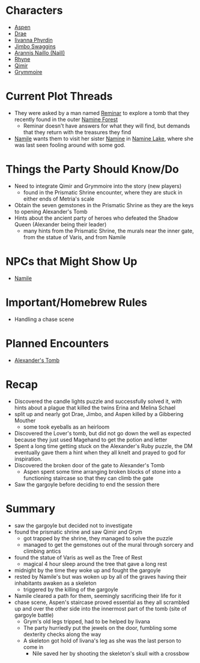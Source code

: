 # Characters
- [Aspen](Dungeons%20and%20Dragons/1.%20Players/Aspen.md)
- [Drae](Dungeons%20and%20Dragons/1.%20Players/Drae.md)
- [Iivanna Phyrdin](Dungeons%20and%20Dragons/1.%20Players/Iivanna%20Phyrdin.md)
- [Jimbo Swaggins](Dungeons%20and%20Dragons/1.%20Players/Jimbo%20Swaggins.md)
- [Arannis Naillo (Naill)](Dungeons%20and%20Dragons/1.%20Players/Arannis%20Naillo%20(Naill).md)
- [Rhyne](Dungeons%20and%20Dragons/1.%20Players/Rhyne.md)
- [Qimir](Dungeons%20and%20Dragons/1.%20Players/Qimir.md)
- [Grymmoire](Dungeons%20and%20Dragons/1.%20Players/Grymmoire.md)

# Current Plot Threads
- They were asked by a man named [Reminar](Dungeons%20and%20Dragons/4.%20Characters/Eradawn%20Rebellion/Coven/Reminar.md) to explore a tomb that they recently found in the outer [Namine Forest](Dungeons%20and%20Dragons/5.%20Locations/Points%20of%20Interest/Namine%20Forest.md)
	- Reminar doesn't have answers for what they will find, but demands that they return with the treasures they find
- [Namile](Namile) wants them to visit her sister [Namine](Namine) in [Namine Lake](Dungeons%20and%20Dragons/5.%20Locations/Points%20of%20Interest/Namine%20Lake.md), where she was last seen fooling around with some god.

# Things the Party Should Know/Do
- Need to integrate Qimir and Grymmoire into the story (new players)
	- found in the Prismatic Shrine encounter, where they are stuck in either ends of Metria's scale
- Obtain the seven gemstones in the Prismatic Shrine as they are the keys to opening Alexander's Tomb
- Hints about the ancient party of heroes who defeated the Shadow Queen (Alexander being their leader)
	- many hints from the Prismatic Shrine, the murals near the inner gate, from the statue of Varis, and from Namile

# NPCs that Might Show Up
- [Namile](Namile)


# Important/Homebrew Rules
- Handling a chase scene

# Planned Encounters
- [Alexander's Tomb](Alexander's%20Tomb)

# Recap
- Discovered the candle lights puzzle and successfully solved it, with hints about a plague that killed the twins Erina and Melina Schael
- split up and nearly got Drae, Jimbo, and Aspen killed by a Gibbering Mouther
	- some took eyeballs as an heirloom
- Discovered the Lover's tomb, but did not go down the well as expected because they just used Magehand to get the potion and letter
- Spent a long time getting stuck on the Alexander's Ruby puzzle, the DM eventually gave them a hint when they all knelt and prayed to god for inspiration.
- Discovered the broken door of the gate to Alexander's Tomb
	- Aspen spent some time arranging broken blocks of stone into a functioning staircase so that they can climb the gate
- Saw the gargoyle before deciding to end the session there

# Summary
- saw the gargoyle but decided not to investigate
- found the prismatic shrine and saw Qimir and Grym
	- got trapped by the shrine, they managed to solve the puzzle
	- managed to get the gemstones out of the mural through sorcery and climbing antics
- found the statue of Varis as well as the Tree of Rest
	- magical 4 hour sleep around the tree that gave a long rest
- midnight by the time they woke up and fought the gargoyle
- rested by Namile's but was woken up by all of the graves having their inhabitants awaken as a skeleton
	- triggered by the killing of the gargoyle
- Namile cleared a path for them, seemingly sacrificing their life for it
- chase scene, Aspen's staircase proved essential as they all scrambled up and over the other side into the innermost part of the tomb (site of gargoyle battle)
	- Grym's old legs tripped, had to be helped by Iivana
	- The party hurriedly put the jewels on the door, fumbling some dexterity checks along the way
	- A skeleton got hold of Iivana's leg as she was the last person to come in
		- Nile saved her by shooting the skeleton's skull with a crossbow